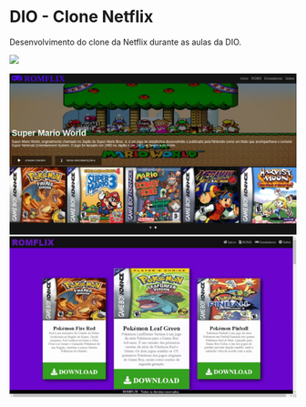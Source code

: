 # DIO - Clone Netflix
Desenvolvimento do clone da Netflix durante as aulas da DIO.

<a href="https://dev-antoniolima.github.io/romflix">
<img src="https://img.shields.io/badge/-Acesse%20o%20Site-blue">
</a>                                                               

<p align="center">
<img src="/img/romflix.png">
<img src="/img/roms.gif.gif">  
<p>
